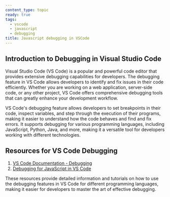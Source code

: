 ```yaml
---
content_type: topic
ready: true
tags:
  - vscode
  - javascript
  - debugging
title: Javascript debugging in VSCode
---
```


## Introduction to Debugging in Visual Studio Code

Visual Studio Code (VS Code) is a popular and powerful code editor that provides extensive debugging capabilities for developers. The debugging feature in VS Code allows developers to identify and fix issues in their code efficiently. Whether you are working on a web application, server-side code, or any other project, VS Code offers comprehensive debugging tools that can greatly enhance your development workflow.

VS Code's debugging feature allows developers to set breakpoints in their code, inspect variables, and step through the execution of their programs, making it easier to understand how the code behaves and find and fix errors. It supports debugging for various programming languages, including JavaScript, Python, Java, and more, making it a versatile tool for developers working with different technologies.

## Resources for VS Code Debugging

1. [VS Code Documentation - Debugging](https://code.visualstudio.com/docs/editor/debugging)
2. [Debugging for JavaScript in VS Code](https://code.visualstudio.com/docs/nodejs/nodejs-debugging)

These resources provide detailed information and tutorials on how to use the debugging features in VS Code for different programming languages, making it easier for developers to master the art of effective debugging.
